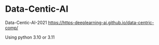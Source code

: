 # Data-Centic-AI
Data-Centic-AI-2021
https://https-deeplearning-ai.github.io/data-centric-comp/

Using python 3.10 or 3.11
